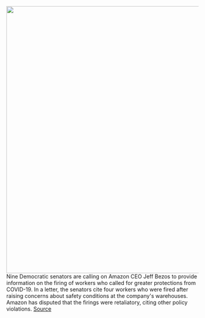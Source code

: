 <img src='https://cdn.vox-cdn.com/thumbor/E-ux-ZkSDSQJaJ24uhJK3_e0kso=/0x0:2040x1360/1200x800/filters:focal(857x517:1183x843)/cdn.vox-cdn.com/uploads/chorus_image/image/66765230/acastro_200319_1777_amazonCorona_0001.0.jpg' width='700px' /><br/>
Nine Democratic senators are calling on Amazon CEO Jeff Bezos to provide information on the firing of workers who called for greater protections from COVID-19. In a letter, the senators cite four workers who were fired after raising concerns about safety conditions at the company's warehouses. Amazon has disputed that the firings were retaliatory, citing other policy violations.
<a href='https://www.theverge.com/2020/5/7/21250734/amazon-whistleblower-coronavirus-covid-19-elizabeth-warren-bernie-sanders-bezos-letter'> Source <a/>